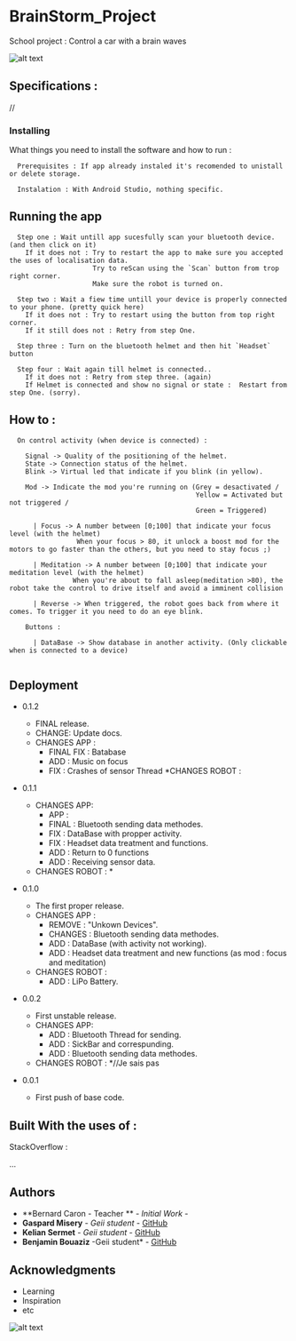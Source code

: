 # BrainStorm_Project

School project : Control a car with a brain waves

![alt text](https://raw.githubusercontent.com/KelianS/BrainStrom_Project/master/Doc/77230064_437840437171191_7725214017249083392_n.png)

## Specifications :

//

### Installing

What things you need to install the software and how to run :

```
  Prerequisites : If app already instaled it's recomended to unistall or delete storage.
```

```
  Instalation : With Android Studio, nothing specific.
```

## Running the app

```
  Step one : Wait untill app sucesfully scan your bluetooth device. (and then click on it)
    If it does not : Try to restart the app to make sure you accepted the uses of localisation data.
                     Try to reScan using the `Scan` button from trop right corner.
                     Make sure the robot is turned on.
                     
  Step two : Wait a fiew time untill your device is properly connected to your phone. (pretty quick here)
    If it does not : Try to restart using the button from top right corner.
    If it still does not : Retry from step One.
                     
  Step three : Turn on the bluetooth helmet and then hit `Headset` button
  
  Step four : Wait again till helmet is connected.. 
    If it does not : Retry from step three. (again)
    If Helmet is connected and show no signal or state :  Restart from step One. (sorry). 
```

## How to :

```
  On control activity (when device is connected) :
  
    Signal -> Quality of the positioning of the helmet.
    State -> Connection status of the helmet.
    Blink -> Virtual led that indicate if you blink (in yellow).
    
    Mod -> Indicate the mod you're running on (Grey = desactivated / 
                                               Yellow = Activated but not triggered /
                                               Green = Triggered)
    
      | Focus -> A number between [0;100] that indicate your focus level (with the helmet)
                 When your focus > 80, it unlock a boost mod for the motors to go faster than the others, but you need to stay focus ;)
    
      | Meditation -> A number between [0;100] that indicate your meditation level (with the helmet)
                When you're about to fall asleep(meditation >80), the robot take the control to drive itself and avoid a imminent collision
      
      | Reverse -> When triggered, the robot goes back from where it comes. To trigger it you need to do an eye blink.
    
    Buttons : 
    
      | DataBase -> Show database in another activity. (Only clickable when is connected to a device)
    
```

## Deployment

* 0.1.2
    * FINAL release.
    * CHANGE: Update docs.
    * CHANGES APP :
      * FINAL FIX : Batabase
      * ADD : Music on focus
      * FIX : Crashes of sensor Thread
    *CHANGES ROBOT :
      
* 0.1.1
    * CHANGES APP:
      * APP :
      * FINAL : Bluetooth sending data methodes.
      * FIX : DataBase with propper activity.
      * FIX : Headset data treatment and functions.
      * ADD : Return to 0 functions
      * ADD : Receiving sensor data.
    * CHANGES ROBOT : 
        *
* 0.1.0
    * The first proper release.
    * CHANGES APP :
      * REMOVE : "Unkown Devices".
      * CHANGES : Bluetooth sending data methodes.
      * ADD : DataBase (with activity not working).
      * ADD : Headset data treatment and new functions (as mod : focus and meditation)
    * CHANGES ROBOT :  
      * ADD : LiPo Battery.
* 0.0.2
    * First unstable release.
    * CHANGES APP:
      * ADD : Bluetooth Thread for sending.
      * ADD : SickBar and correspunding.
      * ADD : Bluetooth sending data methodes.
    * CHANGES ROBOT : 
      *//Je sais pas
* 0.0.1
    * First push of base code.


## Built With the uses of : 

   StackOverflow :
   
   ...


## Authors

* **Bernard Caron - Teacher ** - *Initial Work* - 
* **Gaspard Misery** - *Geii student* - [GitHub](https://github.com/GaspardCtrl)
* **Kelian Sermet** - *Geii student* - [GitHub](https://github.com/KelianS)
* **Benjamin Bouaziz** -Geii student* - [GitHub](https://github.com/BouazBenji)

## Acknowledgments

* Learning
* Inspiration
* etc


![alt text](https://raw.githubusercontent.com/KelianS/BrainStrom_Project/master/Doc/Robot.png)
